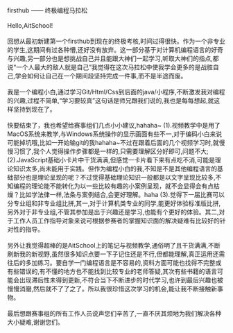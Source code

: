 <div>
	firsthub —— 终极编程马拉松
</div>
</br>
    <div>Hello,AitSchool!</div>
</br> 
<div>
	回想从最初新建第一个firsthub到现在的终极考核,时间过得很快。作为一个非专业的学生,这期间有过各种懵,还好没有放弃。这一部分基于对计算机编程语言的好奇与兴趣,另一部分也是想挑战自己并且能跟大神们一起学习,听取大神们的指点,都说“一个人最大的敌人就是自己”我觉得在这次马拉松中使我学会更多的是战胜自己,学会如何让自己在一个期间段坚持完成一件事,而不是半途而废。
</div>
</br>
<div>
	我是一个编程小白,通过学习Git/Html/Css到后面的java/小程序,不断激发我对编程的兴趣,过程不简单,“学习要较真”这句话是师兄跟我们说的,我也是每每想起,就这样坚持到现在了。
</div>
</br>
<div>
    快要结束了，我也希望给赛事组们几点小小建议,hahaha~
    (1).视频教学中是用了MacOS系统来教学,与Windows系统操作的显示画面有些不一,对于编码小白来说可能掉坑哦,比如一开始输git的我hahaha~不过在跟着后面的几个视频学习时,就慢慢习惯了,我个人觉得操作步骤都是一样的,只需要理解区分好即可,问题不大;
    (2).JavaScript基础小卡片中干货满满,但感觉一卡片看下来有点吃不消,可能是理论知识太多,尚未能用于实践。但作为编程小白的我,不知是不是其他编程语言的基础部分也是理论呈现的呢？不过觉得基础理论知识一般都是以文字呈现比较多,不知编程的理论能不能转化为以一些比较有趣的小案例呈现，就不会显得会有点枯燥？比如学法律一样,法条与案例结合,会更好理解。haha
    (3).觉得下一届比赛可以分专业组和非专业组比拼,其一,对于计算机类专业的同学,能更好体验标准版比拼,另外对于非专业组,不管其参加是出于兴趣还是学习,也能有个更好的体验。其二,对于工作人员工作指导对象来说可根据参赛者的掌握知识面的解决疑难有比较好的针对性的指导。   
</div>
</br>
<div>
	另外让我觉得超棒的是AitSchool上的笔记与视频教学,通俗明了且干货满满,不断刷新我的新视野,虽然很多知识点要一下子记住还是不行,但都能理解,真正运用还需往后的多加练习。要自学一门编程语言是不容易的,资料方面可能也找得不完整或有些错误的,有不懂的地方也不能找到比较专业的老师答疑,其次有些书籍的语言可能会出现滞后性未得到更新,不符合当下不断进步的时代学习,也许到最后兴趣也被慢慢消磨,然后就不了了之了。所以我很珍惜这次学习的机会,能让我不断接触新事物。
</div>
</br>
<div>
	最后想跟赛事组的所有工作人员说声您们辛苦了,一直不厌其烦地为我们解决各种大小疑难,谢谢您们。
</div>